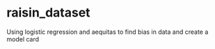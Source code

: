 # raisin_dataset
Using logistic regression and aequitas to find bias in data and create a model card
